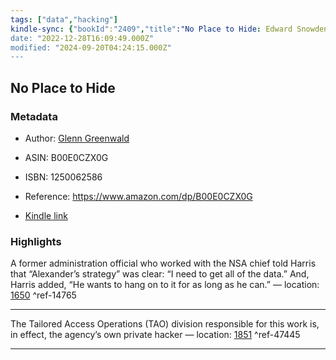 ```yaml
---
tags: ["data","hacking"]
kindle-sync: {"bookId":"2409","title":"No Place to Hide: Edward Snowden, the NSA, and the U.S. Surveillance State","author":"Glenn Greenwald","asin":"B00E0CZX0G","lastAnnotatedDate":"2015-02-28","bookImageUrl":"https://m.media-amazon.com/images/I/717C3YRXF9L._SY160.jpg","highlightsCount":2}
date: "2022-12-28T16:09:49.000Z"
modified: "2024-09-20T04:24:15.000Z"
---
```

## No Place to Hide
### Metadata

* Author: [Glenn Greenwald](https://www.amazon.com/Glenn-Greenwald/e/B00O2CN5ZE/ref=dp_byline_cont_ebooks_1)

* ASIN: B00E0CZX0G

* ISBN: 1250062586

* Reference: <https://www.amazon.com/dp/B00E0CZX0G>

* [Kindle link](kindle://book?action=open&asin=B00E0CZX0G)

### Highlights

A former administration official who worked with the NSA chief told Harris that “Alexander’s strategy” was clear: “I need to get all of the data.” And, Harris added, “He wants to hang on to it for as long as he can.” — location: [1650](kindle://book?action=open&asin=B00E0CZX0G&location=1650) ^ref-14765

---

The Tailored Access Operations (TAO) division responsible for this work is, in effect, the agency’s own private hacker — location: [1851](kindle://book?action=open&asin=B00E0CZX0G&location=1851) ^ref-47445

---
